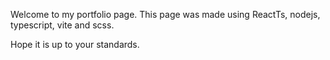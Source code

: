 Welcome to my portfolio page.
This page was made using ReactTs, nodejs, typescript, vite and scss.

Hope it is up to your standards.
